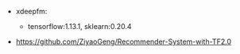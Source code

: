 
+ xdeepfm:
  + tensorflow:1.13.1, sklearn:0.20.4


+ https://github.com/ZiyaoGeng/Recommender-System-with-TF2.0




